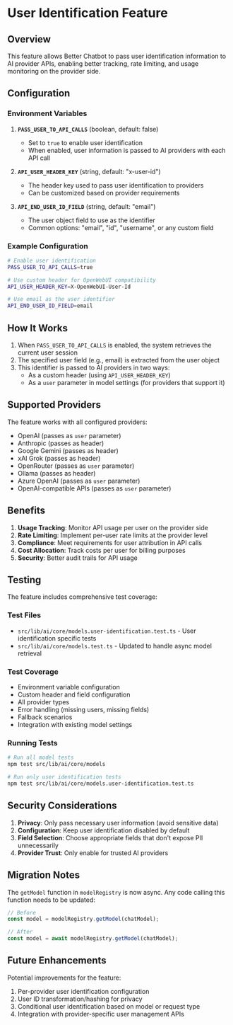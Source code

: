 # User Identification Feature

## Overview
This feature allows Better Chatbot to pass user identification information to AI provider APIs, enabling better tracking, rate limiting, and usage monitoring on the provider side.

## Configuration

### Environment Variables

1. **`PASS_USER_TO_API_CALLS`** (boolean, default: false)
   - Set to `true` to enable user identification
   - When enabled, user information is passed to AI providers with each API call

2. **`API_USER_HEADER_KEY`** (string, default: "x-user-id")
   - The header key used to pass user identification to providers
   - Can be customized based on provider requirements

3. **`API_END_USER_ID_FIELD`** (string, default: "email")
   - The user object field to use as the identifier
   - Common options: "email", "id", "username", or any custom field

### Example Configuration

```bash
# Enable user identification
PASS_USER_TO_API_CALLS=true

# Use custom header for OpenWebUI compatibility
API_USER_HEADER_KEY=X-OpenWebUI-User-Id

# Use email as the user identifier
API_END_USER_ID_FIELD=email
```

## How It Works

1. When `PASS_USER_TO_API_CALLS` is enabled, the system retrieves the current user session
2. The specified user field (e.g., email) is extracted from the user object
3. This identifier is passed to AI providers in two ways:
   - As a custom header (using `API_USER_HEADER_KEY`)
   - As a `user` parameter in model settings (for providers that support it)

## Supported Providers

The feature works with all configured providers:
- OpenAI (passes as `user` parameter)
- Anthropic (passes as header)
- Google Gemini (passes as header)
- xAI Grok (passes as header)
- OpenRouter (passes as `user` parameter)
- Ollama (passes as header)
- Azure OpenAI (passes as `user` parameter)
- OpenAI-compatible APIs (passes as `user` parameter)

## Benefits

1. **Usage Tracking**: Monitor API usage per user on the provider side
2. **Rate Limiting**: Implement per-user rate limits at the provider level
3. **Compliance**: Meet requirements for user attribution in API calls
4. **Cost Allocation**: Track costs per user for billing purposes
5. **Security**: Better audit trails for API usage

## Testing

The feature includes comprehensive test coverage:

### Test Files
- `src/lib/ai/core/models.user-identification.test.ts` - User identification specific tests
- `src/lib/ai/core/models.test.ts` - Updated to handle async model retrieval

### Test Coverage
- Environment variable configuration
- Custom header and field configuration
- All provider types
- Error handling (missing users, missing fields)
- Fallback scenarios
- Integration with existing model settings

### Running Tests

```bash
# Run all model tests
npm test src/lib/ai/core/models

# Run only user identification tests
npm test src/lib/ai/core/models.user-identification.test.ts
```

## Security Considerations

1. **Privacy**: Only pass necessary user information (avoid sensitive data)
2. **Configuration**: Keep user identification disabled by default
3. **Field Selection**: Choose appropriate fields that don't expose PII unnecessarily
4. **Provider Trust**: Only enable for trusted AI providers

## Migration Notes

The `getModel` function in `modelRegistry` is now async. Any code calling this function needs to be updated:

```typescript
// Before
const model = modelRegistry.getModel(chatModel);

// After
const model = await modelRegistry.getModel(chatModel);
```

## Future Enhancements

Potential improvements for the feature:
1. Per-provider user identification configuration
2. User ID transformation/hashing for privacy
3. Conditional user identification based on model or request type
4. Integration with provider-specific user management APIs